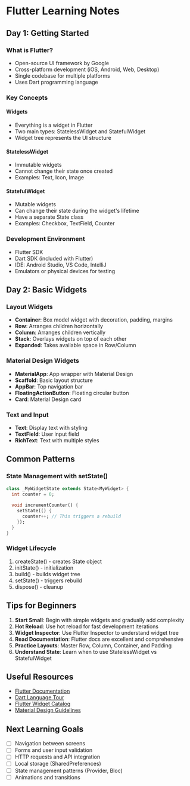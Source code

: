# Flutter Learning Notes

## Day 1: Getting Started

### What is Flutter?
- Open-source UI framework by Google
- Cross-platform development (iOS, Android, Web, Desktop)
- Single codebase for multiple platforms
- Uses Dart programming language

### Key Concepts

#### Widgets
- Everything is a widget in Flutter
- Two main types: StatelessWidget and StatefulWidget
- Widget tree represents the UI structure

#### StatelessWidget
- Immutable widgets
- Cannot change their state once created
- Examples: Text, Icon, Image

#### StatefulWidget
- Mutable widgets
- Can change their state during the widget's lifetime
- Have a separate State class
- Examples: Checkbox, TextField, Counter

### Development Environment
- Flutter SDK
- Dart SDK (included with Flutter)
- IDE: Android Studio, VS Code, IntelliJ
- Emulators or physical devices for testing

## Day 2: Basic Widgets

### Layout Widgets
- **Container**: Box model widget with decoration, padding, margins
- **Row**: Arranges children horizontally
- **Column**: Arranges children vertically
- **Stack**: Overlays widgets on top of each other
- **Expanded**: Takes available space in Row/Column

### Material Design Widgets
- **MaterialApp**: App wrapper with Material Design
- **Scaffold**: Basic layout structure
- **AppBar**: Top navigation bar
- **FloatingActionButton**: Floating circular button
- **Card**: Material Design card

### Text and Input
- **Text**: Display text with styling
- **TextField**: User input field
- **RichText**: Text with multiple styles

## Common Patterns

### State Management with setState()
```dart
class _MyWidgetState extends State<MyWidget> {
  int counter = 0;
  
  void incrementCounter() {
    setState(() {
      counter++; // This triggers a rebuild
    });
  }
}
```

### Widget Lifecycle
1. createState() - creates State object
2. initState() - initialization
3. build() - builds widget tree
4. setState() - triggers rebuild
5. dispose() - cleanup

## Tips for Beginners

1. **Start Small**: Begin with simple widgets and gradually add complexity
2. **Hot Reload**: Use hot reload for fast development iterations
3. **Widget Inspector**: Use Flutter Inspector to understand widget tree
4. **Read Documentation**: Flutter docs are excellent and comprehensive
5. **Practice Layouts**: Master Row, Column, Container, and Padding
6. **Understand State**: Learn when to use StatelessWidget vs StatefulWidget

## Useful Resources

- [Flutter Documentation](https://flutter.dev/docs)
- [Dart Language Tour](https://dart.dev/guides/language/language-tour)
- [Flutter Widget Catalog](https://flutter.dev/docs/development/ui/widgets)
- [Material Design Guidelines](https://material.io/design)

## Next Learning Goals

- [ ] Navigation between screens
- [ ] Forms and user input validation
- [ ] HTTP requests and API integration
- [ ] Local storage (SharedPreferences)
- [ ] State management patterns (Provider, Bloc)
- [ ] Animations and transitions